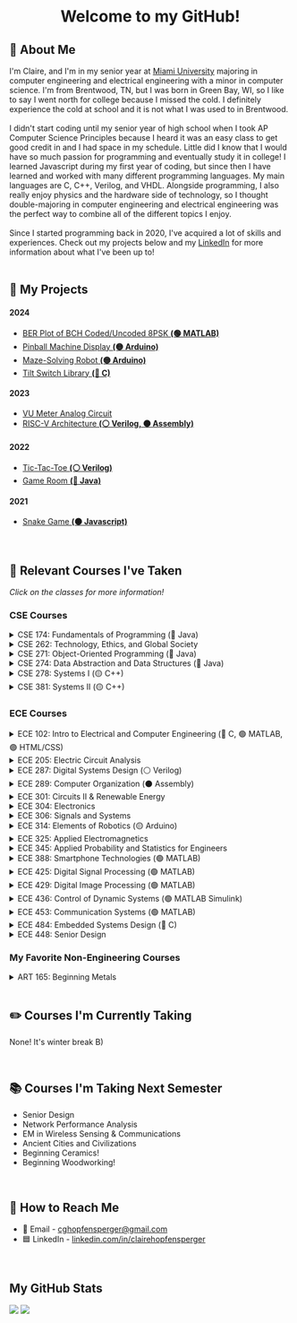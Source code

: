 <!--
This thing show how many views a page gets i think, would need to change
<img align="RIGHT" src="https://komarev.com/ghpvc/?username=clairehopfensperger&style=for-the-badge&label=  👀  &color=000000"/><br>
-->

<h1 align = "center">Welcome to my GitHub!</h1>

## 🌼 About Me
I'm Claire, and I'm in my senior year at [Miami University](https://miamioh.edu/cec/index.html) majoring in computer engineering and electrical engineering with a minor in computer science. I'm from Brentwood, TN, but I was born in Green Bay, WI, so I like to say I went north for college because I missed the cold. I definitely experience the cold at school and it is not what I was used to in Brentwood. 
<br><br>
I didn't start coding until my senior year of high school when I took AP Computer Science Principles because I heard it was an easy class to get good credit in and I had space in my schedule. Little did I know that I would have so much passion for programming and eventually study it in college! I learned Javascript during my first year of coding, but since then I have learned and worked with many different programming languages. My main languages are C, C++, Verilog, and VHDL. Alongside programming, I also really enjoy physics and the hardware side of technology, so I thought double-majoring in computer engineering and electrical engineering was the perfect way to combine all of the different topics I enjoy.
<br><br>
Since I started programming back in 2020, I've acquired a lot of skills and experiences. Check out my projects below and my [LinkedIn](linkedin.com/in/clairehopfensperger/) for more information about what I've been up to!
<br><br>
<!--
During the summer of 2022, I researched, planned, and built a computer, and this personal project verified my passion for the electrical side of computer engineering, as well. Then, during the winter of 2022, I did the same process to build a keyboard, and this keyboard is one of my favorite things (75% FTW). 
<br><br>
Throughout the spring semester of my sophomore year (2022-2023), I helped with academic research that explored creating flexible 3D-printed medical devices. I designed and printed test circuit boards on 3D printed elements using Autodesk Fusion 360 and Voltera V-One, and then I morphed the printed elements for quality control assessment.
<br><br>
During the summers of 2023 and 2024, I worked as an electrical engineer intern at Cryptic Vector, and these internships taught me many new skills and showed me what it was like to work in the contracting engineering industry.
<br><br>
Throughout my senior year (2024-2025), I will be working on research with one of my ECE professors, and this research is sponsored by Ohio Space Grant Consortium and funded by NASA. My research will focus on reliable power conversions for space applications. Also throughout my senior year, I will be working on my senior capstone project which will focus on using virtual twinning to analyze/predict circuit failure.
<br><br>
-->

<!--
## 🔌 Electrical Engineer Internship at Cryptic Vector
#### Summer 2023
- Implemented new low probability of detection communication waveform in existing VHDL program
- Designed and created VHDL packet generator and parser programs for VITA 49.2 Radio Transport protocol
- Assisted with radio field testing, assessed transmitting/receiving reach capabilities across different terrain
- Skills I practiced:
  - VHDL
  - Vivado
  - Git Version Control
  - ModelSim

#### Summer 2024
- Skills I practiced:
  - Research
  - Git Version Control
  - C
<br>
-->

## 👾 My Projects
#### 2024
- [BER Plot of BCH Coded/Uncoded 8PSK **(🟢 MATLAB)**](https://github.com/clairehopfensperger/ECE388_QPSK_BCH_BER)
- [Pinball Machine Display **(🟡 Arduino)**](https://github.com/clairehopfensperger/ECE484_Pinball_Display)
- [Maze-Solving Robot **(🟡 Arduino)**](https://github.com/clairehopfensperger/Maze_Solving_Robot)
- [Tilt Switch Library **(🔵 C)**](https://github.com/clairehopfensperger/ECE484_Tilt_Switch)
#### 2023
- [VU Meter Analog Circuit](https://github.com/clairehopfensperger/VU_Meter)
- [RISC-V Architecture **(⚪️ Verilog, ⚫️ Assembly)**](https://github.com/clairehopfensperger/RISC_V_Architecture)
#### 2022
- [Tic-Tac-Toe **(⚪️ Verilog)**](https://github.com/clairehopfensperger/ECE287_Final_Project)
- [Game Room **(🔴 Java)**](https://github.com/clairehopfensperger/GameRoom)
#### 2021
- [Snake Game **(🟠 Javascript)**](https://github.com/clairehopfensperger/SnakeGame)
<br>

## 📓 Relevant Courses I've Taken
*Click on the classes for more information!*

### CSE Courses

<details>
  <summary>CSE 174: Fundamentals of Programming (🔴 Java)</summary>
  
- Freshman Year Fall Semester, 2021
- Learned the fundamentals of Java programming
- Practiced problem solving with Java
</details>

<details>
  <summary>CSE 262: Technology, Ethics, and Global Society</summary>
  
  - Junior Year Fall Semester, 2023
  - 7 theories of the Spectrum of Ethics: Communitarianism, Deontology, Egoism, Ethic of Caring, Existentialism, Utilitarianism, Virtue Ethics
  - Digital privacy
  - European Union's GDPR
  - Risk management
  - Ethical hacking
  - Accessible technology and disability services
  - Social media moderation: Seciton 230, EU DSA
  - Boeing 737 Max Incidents
  - Therac-25 Incidents
  - Doomscrolling
  - Search engines/ChatGPT
  - EU DMA
  - Tech ethics of the future
</details>

<details>
  <summary>CSE 271: Object-Oriented Programming (🔴 Java)</summary>
  
- Freshman Year Spring Semester, 2022
- Learned the four key principles of Object-Oriented Programming: Encapsulation, Abstraction, Inheritance, and Polymorphism
- Focused more on learning more functionality of Java than problem solving
- Practiced making classes, understanding UML notation, inplementing inheritance and polymorphism
- Introduced testing code and getting coverage with JUnit
- Introduced GUIs
- Learned the concept of recursion and practiced coding it
</details>

<details>
  <summary>CSE 274: Data Abstraction and Data Structures (🔴 Java)</summary>
  
- Sophomore Year Fall Semester, 2022
- Learn about and practice different data structures
- Linked Lists, Doubly Linked Lists, Stacks, Queues, Hash Tables, Hash Maps, Priority Queues, Trees and Binary Trees
</details>

<details>
  <summary>CSE 278: Systems I (🟡 C++)</summary>
 
- Sophomore Year Spring Semester, 2023
- Used Linux commands in terminal/command prompt
- C++ programming
- Functions 
- Pass by reference, pass by value 
- Scope of variables  
- Function overloading 
- Separate files and modular compilation 
- Makefile 
- Array & Vector 
- I/O file stream  
- Pointers  
- GDB Debugger
- Pointers (declaration, arithmetic, functions with pointer parameters)
- Command Line arguments
- Set, Map
- OOP
- Class Design (Constructors, Accessors, Mutators, Split Design)
- Operator Overloading (member, non-member)
- Dynamic Memory Management (Operators new, delete, Heap Memory, Memory Leak)
- Rule of Three (Destructors, Copy constructor, Copy assignment operator)
- Network (IP address, port number, Linux commands for network, Socket Programming)
- Basic SQL for Database work
</details>

<details>
  <summary>CSE 381: Systems II (🟡 C++)</summary>
  
  - Junior Year Fall Semester, 2023
  - Virtualization and hypervisors
  - Cloud computing and types of clouds
  - C++ review
  - Linux OS, computer systems, operating systems
  - Syscalls, booting, and processes
  - Fork and exec
  - Multiprocessing, pipes, file permissions
  - [Multi]Threading, race conditions
  - Amdahl's Law
  - Data and task parallel multithreading
  - Critical sections and mutex
  - Producer and consumer threads: busy-wait and sleep-wake
  - Filesystems
  - Cybersecurity, common attacks
  - Great programming practices/skills
</details>

### ECE Courses

<details>
  <summary>ECE 102: Intro to Electrical and Computer Engineering (🔵 C, 🟢 MATLAB, 🟣 HTML/CSS)</summary>
  
- Freshman Year Spring Semester, 2022
- Introduced and practiced navigating Linux terminal and directories and editing files within terminal
- Practiced coding with C
- Created simple webpages with HTML and CSS
- Built and coded Lego Mindstorm robots to battle using NXC in Bricx Command Center
- Practiced different applications of Microsoft Excel
- Experiemented with Arduino Uno boards and coded on the Arduino IDE
- Worked with MatLab
</details>

<details>
  <summary>ECE 205: Electric Circuit Analysis</summary>
  
- Sophomore Year Fall Semester, 2022
- Learned the basics of circuits
- Ohm's Law
- Kirchoff's Circuit Law, Kirchoff's Voltage Law
- Nodal analysis, mesh nodal analysis
- Superposition, Source Transformation
- Thevenin's and Norton's Theorems
- Op Amps, Inverting and Non-Inverting Amps
- Capacitors and Inductors
- RC and RL Circuits
- Passive and Active Filters
- Used complex numbers to calculate Impedence
</details>

<details>
  <summary>ECE 287: Digital Systems Design (⚪️ Verilog)</summary>
  
- Sophomore Year Fall Semester, 2022
- Used Quartus and Verilog as our Hardware Description Language to work with an FPGA board
- Transistors, logic gates, schematics
- Combinational Logic
- Number Systems
- Combinational Circuits
- Memory with Flip Flops and Registers
- Finite State Machines
- On-RAM Memory
- [Final Project](https://github.com/clairehopfensperger/ECE287_Final_Project) implementing all the things we learned this semester
</details>

<details>
  <summary>ECE 289: Computer Organization (⚫️ Assembly)</summary>
  
- Sophomore Year Spring Semester, 2023
- Assembly with MIPs using MARs
- Understood computer architecture
- Optimization using compiler pipelining, and cache optimizations
- [Architecture Hardware Implementation Project](https://github.com/clairehopfensperger/Hardware_Implementation)
</details>

<details>
  <summary>ECE 301: Circuits II & Renewable Energy</summary>

  - Junior Year Spring Semester, 2024
</details>

<details>
  <summary>ECE 304: Electronics</summary>
  
  - Junior Year Fall Semester, 2023
  - General circuit analysis review
  - Characteristics of ideal opamp
  - Analyzing and solving non-inverting and inverting opamp circuit problems
  - Applications of phasors in circuits
  - Solving for and using transfer functions and corner frequencies
  - Low-pass, high-pass, and band-pass filters
  - Analyzing and solving amplifier circuit problems
  - Gain: power, voltage, and current
  - Bode plots
  - Diodes: solving and applications
  - Bipolar Junction Transistors (BJTs): NPN and PNP
  - Large and small signal model analysis of NPN BJT circuits
  - MOSFETs
  - Large and small signal model analysis of MOSFET circuits
  - Final Project: [VU Meter Analog Circuit](https://github.com/clairehopfensperger/VU_Meter)
</details>

<details>
  <summary>ECE 306: Signals and Systems</summary>
  
- Sophomore Year Spring Semester, 2023
- Signal classification and operations
- Reviewed common signals (step, impulse, complex exponential)
- Fourier analysis
- System properties and determining them 
- Transfer function, H(E)
- System simulation diagrams
- Found system response using homogenous and particular solutions
- Found system response using zero input response and zero state response
- BIBO stability and how to determine whether or not a system has it
- Found step response using convolution or z-transform
- Found inverse z-transform using partial fraction expansion
- Solved idfference equations
- Applied discrete concepts described above to continuous time systems
- Used Laplace transform to find continuous time step response
- Found frequency responses of both discrete and continuous time systems
</details>

<details>
  <summary>ECE 314: Elements of Robotics (🟡 Arduino)</summary>

  - Junior Year Spring Semester, 2024
  - ADC, DAC
  - Sensors
  - Reactive Behavior
  - Finite State Machine
  - Robot Motion and Odometry
  - Control
  - Local Navigation: Obstacle Avoidance
  - Localization
  - Mapping
  - Mapping-Based Navigation
  - Fuzzy Logic
  - Neural Network
  - Machine Learning
  - Final Project: [Maze-Solving Robot](https://github.com/clairehopfensperger/Maze_Solving_Robot)
</details>

<details>
  <summary>ECE 325: Applied Electromagnetics</summary>
  
  - Junior Year Fall Semester, 2023
  - HFSS modeling and simulation using ANSYS
  - RLC model of coaxial cable
  - Telgrapher Equations
  - Characteristic impedance
  - Reflection coefficient
  - VSWR
  - Lattice Diagrams
  - Max power transfer and efficiency
  - Crosstalk and jitter
  - Smith Chart
  - Maxwell's equations overview
  - Lab, individual project, and final project reports
</details>

<details>
  <summary>ECE 345: Applied Probability and Statistics for Engineers</summary>
  
  - Junior Year Fall Semester, 2023
  - Set operations
  - Conditional probability, total probability
  - Bayes' Rule
  - Independence
  - Discrete random variables
  - Probability mass function
  - Expected value
  - Continuous random variables
  - CDF and PDF
  - Gaussian and other density functions
  - Expectation and variance
  - Conditional CDF and PDF
  - Pairs of random variables
  - Joint and marginal PMF, CDF, PDF
  - Correlation, covariance, correlation coefficient
  - Sums of random variables
  - Central Limit Theorem
  - Sampling distributions
  - Parameter estimation and maximum likelihood estimation
  - Confidence interval
</details>

<details>
  <summary>ECE 388: Smartphone Technologies (🟢 MATLAB)</summary>

  - Senior Year Fall Semester, 2024
  - Transmission Fundamentals: Noise, SNR, Capacity, dBs, Data Rate
  - Frequency Domain and Carrier Frequencies
  - Multiplexing and Communication Networks
  - QoS and TCP/IP
  - Antennas
  - Propogation and Noise
  - Multipath and Corrections
  - Spread Spectrum, MIMO, Analog Modulation
  - Analog Modulation
  - Encoding
  - Digital Modulation
  - RFID
  - Error Detection and Correction
</details>

<details>
  <summary>ECE 425: Digital Signal Processing (🟢 MATLAB)</summary>

  - Junior Year Spring Semester, 2024
  - Discrete-time signal and systems clasification
  - Sampling theory
  - Linear Time-Inviariant (LTI) Systems
  - Convolution
  - Cross-correlation and auto-correlation
  - Quantization noise
  - Derivations of Fourier Series, Continuous-Time Fourier Transform (CTFT), and Discrete-Time Fourier Transform (DTFT)
  - Convergence of DTFT and Gibb's Phenomenon
  - Frequency response of LTI system
  - Window methods for FIR filter design
  - Analog lowpass, highpass, bandpass, bandstop filder design
  - Finite length discrete transform
  - Z-transform
  - Filter stability
  - FFT
</details>

<details>
  <summary>ECE 429: Digital Image Processing (🟢 MATLAB)</summary>

  - Senior Year Fall Semester, 2024
  - Intensity Transformation
  - Histograms
  - Spatial Filtering
  - 2D Fourier Transform
  - Frequency Domain Filtering
  - Noise and Image Degradation
  - Image Restoration
  - Inverse, Wiener, and Other Filtering
  - Color Image
  - Convolutional Neural Network
  - Computer Tomography
  - Image Compression
</details>

<details>
  <summary>ECE 436: Control of Dynamic Systems (🟢 MATLAB Simulink)</summary>

  - Senior Year Fall Semester, 2024
  - Mathematical Modeling
  - Transient Response
  - Block Diagram Reduction
  - Stability Analysis
  - Root Locus Analysis and Design
  - Steady-State Error
  - Controller Design
  - P, PD, PI, PID Control
</details>

<details>
  <summary>ECE 453: Communication Systems (🟢 MATLAB)</summary>

  - Senior Year Fall Semester, 2024
  - Signal Types and Fourier Series
  - Fourier Series
  - LTI Systems
  - Sampling
  - DFT and FFT
  - DSB, AM, SSB
  - Frequency Translation and Mixing
  - Pulse Modulation and TDMA
  - PM and FM Modulation
  - Angle Demodulation
  - BPSK, QPSK, 8PSK
  - QAM and Power Spectra
  - Power Shaping
</details>

<details>
  <summary>ECE 484: Embedded Systems Design (🔵 C)</summary>

  - Junior Year Spring Semester, 2024
  - Programmed Arduino UNO R3 boards in C
  - Embedded Systems Presentations:
      - Chip/Peripheral Interface - Tilt Switch
      - Children's Toy - Tamagotchi
      - Various Embedded System - Vacuum Robot
  - Individual Project - [Tilt Switch Library](https://github.com/clairehopfensperger/ECE484_Tilt_Switch)
  - Case Study - [Alarm Clock](https://github.com/Deniz-Misirlioglu/484EmbeddedClock)
  - Final Group Project - [Pinball Machine](https://github.com/clairehopfensperger/ECE484_Pinball_Machine)
      - Individual portion - [Pinball Machine Display](https://github.com/clairehopfensperger/ECE484_Pinball_Display)
</details>

<details>
  <summary>ECE 448: Senior Design</summary>

  - Senior Year Fall Semester, 2024
  - [Virtual Twinning for Circuit Failure](https://github.com/clairehopfensperger/Virtual_Twin_for_Circuit_Failure)
</details>

### My Favorite Non-Engineering Courses
<details>
  <summary>ART 165: Beginning Metals</summary>

  - Senior Year Fall Semester, 2024
  - Using Metalworking Tools
  - Sweat Soldering
  - Acid Etching
  - Stamping
  - Two Main Projects:
    - Layered metal piece with cutouts
    - Ring
</details>

<br>

## ✏️ Courses I'm Currently Taking
<!-- *Click on the classes for more information!* -->

None! It's winter break B)

<br>

## 📚 Courses I'm Taking Next Semester
- Senior Design
- Network Performance Analysis
- EM in Wireless Sensing & Communications
- Ancient Cities and Civilizations
- Beginning Ceramics!
- Beginning Woodworking!
<br>

## 🔗 How to Reach Me
- 📧 Email - cghopfensperger@gmail.com
- 🟦 LinkedIn - [linkedin.com/in/clairehopfensperger](https://www.linkedin.com/in/clairehopfensperger/)
<br>

## My GitHub Stats
<p align = "left">
<img src="https://github-readme-stats.vercel.app/api?username=clairehopfensperger&hide=contribs&show_icons=true&title_color=FFFFFF&icon_color=FFFFFF&text_color=91bac7&border_radius=8&border_color=91bac7&bg_color=23272e&line_height=24&hide_rank=true" />
<img src="https://github-readme-stats.vercel.app/api/top-langs/?username=clairehopfensperger&hide=php&title_color=FFFFFF&icon_color=FFF&text_color=91bac7&border_radius=8&border_color=91bac7&bg_color=23272e&langs_count=10&layout=compact" />
</p>
<br>

<!--

### Other Classes I've Taken:
<details>
  <summary>Physics II with Lab</summary>
- Freshman Year Fall Semester, 2021
</details>

<details>
  <summary>Calculus III</summary>
- Freshman Year Fall Semester, 2021
</details>

<details>
  <summary>Linear Algebra and Differential Equations for Engineers</summary>
- Freshman Year Spring Semester, 2022
</details>

<details>
  <summary>College Chemistry and College Chemisty Lab</summary>
- Freshman Year Spring Semester, 2022
</details>

<details>
  <summary>Biology with Lab</summary>
- Summer 2022
</details>
<br>

### Other Courses I'm Taking
<details>
  <summary>Technical Writing</summary>
</details>

<details>
  <summary>Introduction to Women's, Gender, and Sexuality Studies</summary>
</details>


<details>
  <summary>World History Since 1500</summary>

  - HST 198; Junior Year Spring Semester, 2024
  - Global Perspective Requirement
</details>
<br>

-->

<!--
**clairehopfensperger/clairehopfensperger** is a ✨ _special_ ✨ repository because its `README.md` (this file) appears on your GitHub profile.

Here are some ideas to get you started:

- 🔭 I’m currently working on ...
- 🌱 I’m currently learning ...
- 👯 I’m looking to collaborate on ...
- 🤔 I’m looking for help with ...
- 💬 Ask me about ...
- 📫 How to reach me: ...
- 😄 Pronouns: ...
- ⚡ Fun fact: ...
-->
